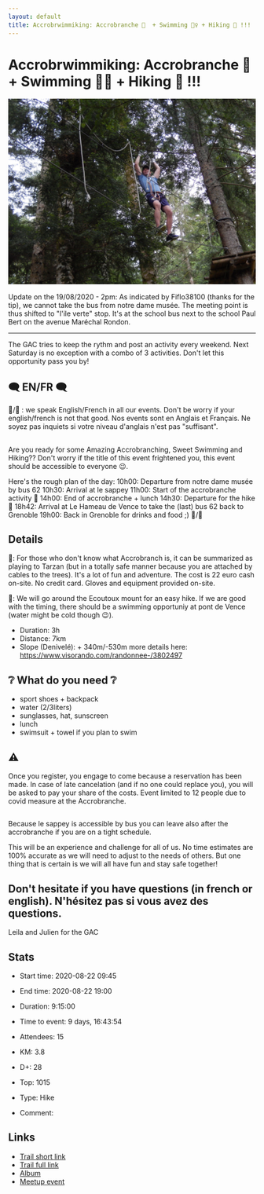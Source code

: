 ```yaml
---
layout: default
title: Accrobrwimmiking: Accrobranche 🌳  + Swimming 🏊‍♀️ + Hiking 🥾 !!!
---
```


# Accrobrwimmiking: Accrobranche 🌳  + Swimming 🏊‍♀️ + Hiking 🥾 !!!

![2020-08-22](/Stats/img/orig/2020-08-22.jpg)

Update on the 19/08/2020 - 2pm: As indicated by Fiflo38100 (thanks for the tip), we cannot take the bus from notre dame musée. The meeting point is thus shifted to "l'ile verte" stop. It's at the school bus next to the school Paul Bert on the avenue Maréchal Rondon.

_________________________________________________________________________________
The GAC tries to keep the rythm and post an activity every weekend. Next Saturday is no exception with a combo of 3 activities. Don't let this opportunity pass you by!

## 🗨️ EN/FR 🗨️
🦅/🐓 : we speak English/French in all our events. Don't be worry if your english/french is not that good. Nos events sont en Anglais et Français. Ne soyez pas inquiets si votre niveau d'anglais n'est pas "suffisant".

## 
Are you ready for some Amazing Accrobranching, Sweet Swimming and Hiking?? Don't worry if the title of this event frightened you, this event should be accessible to everyone 😉.

Here's the rough plan of the day:
10h00: Departure from notre dame musée by bus 62
10h30: Arrival at le sappey
11h00: Start of the accrobranche activity 🌳
14h00: End of accrobranche + lunch
14h30: Departure for the hike 🥾
18h42: Arrival at Le Hameau de Vence to take the (last) bus 62 back to Grenoble
19h00: Back in Grenoble for drinks and food ;) 🍔/🍺

## Details
🌳: For those who don't know what Accrobranch is, it can be summarized as playing to Tarzan (but in a totally safe manner because you are attached by cables to the trees). It's a lot of fun and adventure. The cost is 22 euro cash on-site. No credit card. Gloves and equipment provided on-site.

🥾: We will go around the Ecoutoux mount for an easy hike. If we are good with the timing, there should be a swimming opportuniy at pont de Vence (water might be cold though 😉).
- Duration: 3h
- Distance: 7km
- Slope (Denivelé): + 340m/-530m
more details here: https://www.visorando.com/randonnee-/3802497

## ❔ What do you need ❔
- sport shoes + backpack
- water (2/3liters)
- sunglasses, hat, sunscreen
- lunch
- swimsuit + towel if you plan to swim

## ⚠️
Once you register, you engage to come because a reservation has been made. In case of late cancelation (and if no one could replace you), you will be asked to pay your share of the costs. Event limited to 12 people due to covid measure at the Accrobranche.

## 
Because le sappey is accessible by bus you can leave also after the accrobranche if you are on a tight schedule.

This will be an experience and challenge for all of us. No time estimates are 100% accurate as we will need to adjust to the needs of others. But one thing that is certain is we will all have fun and stay safe together!

Don't hesitate if you have questions (in french or english).
N'hésitez pas si vous avez des questions.
--
Leila and Julien for the GAC

## Stats

- Start time: 2020-08-22 09:45
- End time: 2020-08-22 19:00
- Duration: 9:15:00
- Time to event: 9 days, 16:43:54
- Attendees: 15

- KM: 3.8
- D+: 28
- Top: 1015
- Type: Hike
- Comment: 

## Links

- [Trail short link](https://s.42l.fr/dCxFZnOt)
- [Trail full link]()
- [Album](https://binnette.github.io/GacImg2020/2020-08-22-Accrobrwimmiking-Accrobranche-🌳-Swimming-🏊‍♀️-Hiking-🥾.html)
- [Meetup event](https://www.meetup.com/grenoble-adventure-club-english-french/events/272527871/)
